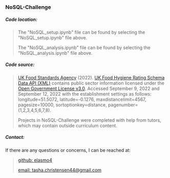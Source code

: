 <h3>NoSQL-Challenge</h3>
<h5>Code location:</h5>

> The "NoSQL_setup.ipynb" file can be found by selecting the "NoSQL_setup.ipynb" file above.
> 
> The "NoSQL_analysis.ipynb" file can be found by selecting the "NoSQL_analysis.ipynb" file above.

<h5>Code source:</h5>

> [UK Food Standards Agency](https://www.food.gov.uk/) (2022). [UK Food Hygiene Rating Schema Data API (XML)](https://api1-ratings.food.gov.uk/enhanced-search/en-GB/%5E/%5E/Relevance/7845/%5E/%5E/0/1/10/xml) contains public sector information licensed under the [Open Government License v3.0](https://www.nationalarchives.gov.uk/doc/open-government-licence/version/3/). Accessed September 9, 2022 and September 12, 2022 with the establishment settings as follows: longitude=51.5072, latitude=-0.1276, maxdistancelimit=4567, pagesize=10000, sortoptionkey=distance, pagenumber=(1,2,3,4,5,6,7,8).
> 
> Projects in NoSQL-Challenge were completed with help from tutors, which may contain outside curriculum content.

<h5>Contact:</h5>

If there are any questions or concerns, I can be reached at:
> [github: elasmo4](https://github.com/elasmo4)
>
> [email: tasha.christensen44@gmail.com](mailto:tasha.christensen44@gmail.com)
>
